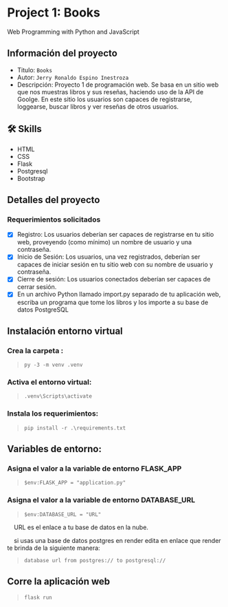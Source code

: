 # Project 1: Books
 Web Programming with Python and JavaScript
## Información del proyecto
- Titulo:  `Books`
- Autor:  `Jerry Ronaldo Espino Inestroza`
- Descripción: Proyecto 1 de programación web. Se basa en un sitio web que nos muestras libros y sus reseñas, haciendo uso de la API de Goolge. En este sitio los usuarios son capaces de registrarse, loggearse, buscar libros y ver reseñas de otros usuarios.
<!--- Video: [video]()-->

## 🛠 Skills
- HTML
- CSS
- Flask
- Postgresql
- Bootstrap

## Detalles del proyecto
### Requerimientos solicitados
- [x] Registro: Los usuarios deberían ser capaces de registrarse en tu sitio web, proveyendo (como mínimo) un nombre de usuario y una contraseña.
- [x] Inicio de Sesión: Los usuarios, una vez registrados, deberían ser capaces de iniciar sesión en tu sitio web con su nombre de usuario y contraseña.
- [x] Cierre de sesión: Los usuarios conectados deberían ser capaces de cerrar sesión.
- [x] En un archivo Python llamado import.py separado de tu aplicación web, escriba un programa que tome los libros y los importe a su base de datos PostgreSQL

## Instalación entorno virtual
### Crea la carpeta : 
>`py -3 -m venv .venv`   
### Activa el entorno virtual:
> `.venv\Scripts\activate`
### Instala los requerimientos: 
> `pip install -r .\requirements.txt`
## Variables de entorno:
### Asigna el valor a la variable de entorno FLASK_APP 
>`$env:FLASK_APP = "application.py"`
### Asigna el valor a la variable de entorno DATABASE_URL
>`$env:DATABASE_URL = "URL"` 

&nbsp;&nbsp;&nbsp; URL es el enlace a tu base de datos en la nube.

&nbsp;&nbsp;&nbsp; si usas una base de datos postgres en render edita en enlace que render te brinda de la siguiente manera:

>`database url from postgres:// to postgresql://`

## Corre la aplicación web
>`flask run`

